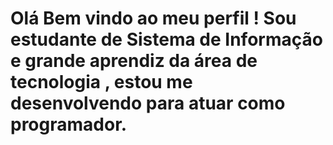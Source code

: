 ## 
# Olá  Bem  vindo ao meu perfil ! Sou estudante de Sistema de Informação e grande aprendiz da área de tecnologia , estou me desenvolvendo para atuar como  programador.

